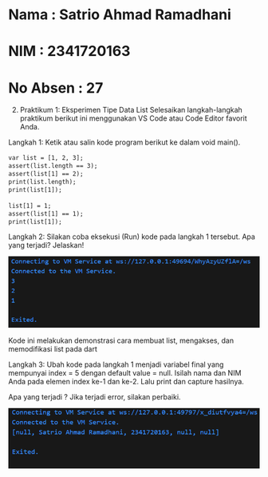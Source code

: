 # Nama : Satrio Ahmad Ramadhani
# NIM : 2341720163
# No Absen : 27 

2. Praktikum 1: Eksperimen Tipe Data List
Selesaikan langkah-langkah praktikum berikut ini menggunakan VS Code atau Code Editor favorit Anda.

Langkah 1:
Ketik atau salin kode program berikut ke dalam void main().

```
var list = [1, 2, 3];
assert(list.length == 3);
assert(list[1] == 2);
print(list.length);
print(list[1]);

list[1] = 1;
assert(list[1] == 1);
print(list[1]);
```

Langkah 2:
Silakan coba eksekusi (Run) kode pada langkah 1 tersebut. Apa yang terjadi? Jelaskan!

![](img/praktikum%201.png)

Kode ini melakukan demonstrasi cara membuat list, mengakses, dan memodifikasi list pada dart

Langkah 3:
Ubah kode pada langkah 1 menjadi variabel final yang mempunyai index = 5 dengan default value = null. Isilah nama dan NIM Anda pada elemen index ke-1 dan ke-2. Lalu print dan capture hasilnya.

Apa yang terjadi ? Jika terjadi error, silakan perbaiki.

![](img/praktikum1_3.png)